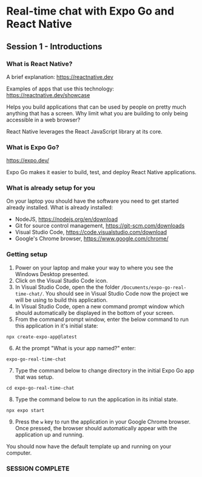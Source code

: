 # Real-time chat with Expo Go and React Native
## Session 1 - Introductions

### What is React Native?
A brief explanation: 
https://reactnative.dev

Examples of apps that use this technology: 
https://reactnative.dev/showcase

Helps you build applications that can be used by people on pretty much anything that has a screen. Why limit what you are building to only being accessible in a web browser?

React Native leverages the React JavaScript library at its core.

### What is Expo Go?
https://expo.dev/

Expo Go makes it easier to build, test, and deploy React Native applications.  

### What is already setup for you
On your laptop you should have the software you need to get started already installed.
What is already installed:
- NodeJS, https://nodejs.org/en/download
- Git for source control management, https://git-scm.com/downloads
- Visual Studio Code, https://code.visualstudio.com/download
- Google's Chrome browser, https://www.google.com/chrome/

### Getting setup
1. Power on your laptop and make your way to where you see the Windows Desktop presented.
2. Click on the Visual Studio Code icon.
3. In Visual Studio Code, open the the folder `/Documents/expo-go-real-time-chat/`.  You should see in Visual Studio Code now the project we will be using to build this application.
4. In Visual Studio Code, open a new command prompt window which should automatically be displayed in the bottom of your screen.
5. From the command prompt window, enter the below command to run this application in it's initial state:
```
npx create-expo-app@latest
```
6. At the prompt "What is your app named?" enter:
```
expo-go-real-time-chat
```
7. Type the command below to change directory in the initial Expo Go app that was setup.
```
cd expo-go-real-time-chat
```
8. Type the command below to run the application in its initial state.
```
npx expo start
```
9. Press the `w` key to run the application in your Google Chrome browser.  Once pressed, the browser should automatically appear with the application up and running.

You should now have the default template up and running on your computer.

### SESSION COMPLETE